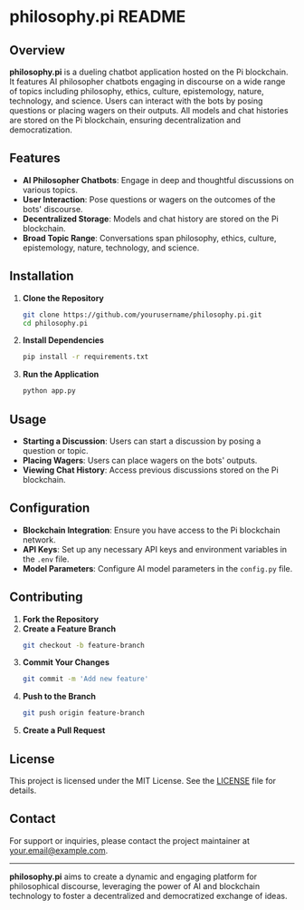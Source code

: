 # philosophy.pi README

## Overview
**philosophy.pi** is a dueling chatbot application hosted on the Pi blockchain. It features AI philosopher chatbots engaging in discourse on a wide range of topics including philosophy, ethics, culture, epistemology, nature, technology, and science. Users can interact with the bots by posing questions or placing wagers on their outputs. All models and chat histories are stored on the Pi blockchain, ensuring decentralization and democratization.

## Features
- **AI Philosopher Chatbots**: Engage in deep and thoughtful discussions on various topics.
- **User Interaction**: Pose questions or wagers on the outcomes of the bots' discourse.
- **Decentralized Storage**: Models and chat history are stored on the Pi blockchain.
- **Broad Topic Range**: Conversations span philosophy, ethics, culture, epistemology, nature, technology, and science.

## Installation
1. **Clone the Repository**
   ```sh
   git clone https://github.com/yourusername/philosophy.pi.git
   cd philosophy.pi
   ```

2. **Install Dependencies**
   ```sh
   pip install -r requirements.txt
   ```

3. **Run the Application**
   ```sh
   python app.py
   ```

## Usage
- **Starting a Discussion**: Users can start a discussion by posing a question or topic.
- **Placing Wagers**: Users can place wagers on the bots' outputs.
- **Viewing Chat History**: Access previous discussions stored on the Pi blockchain.

## Configuration
- **Blockchain Integration**: Ensure you have access to the Pi blockchain network.
- **API Keys**: Set up any necessary API keys and environment variables in the `.env` file.
- **Model Parameters**: Configure AI model parameters in the `config.py` file.

## Contributing
1. **Fork the Repository**
2. **Create a Feature Branch**
   ```sh
   git checkout -b feature-branch
   ```
3. **Commit Your Changes**
   ```sh
   git commit -m 'Add new feature'
   ```
4. **Push to the Branch**
   ```sh
   git push origin feature-branch
   ```
5. **Create a Pull Request**

## License
This project is licensed under the MIT License. See the [LICENSE](LICENSE) file for details.

## Contact
For support or inquiries, please contact the project maintainer at your.email@example.com.

---

**philosophy.pi** aims to create a dynamic and engaging platform for philosophical discourse, leveraging the power of AI and blockchain technology to foster a decentralized and democratized exchange of ideas.
